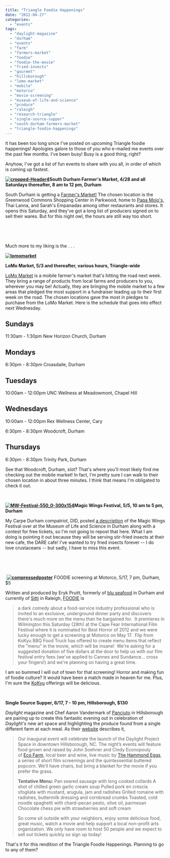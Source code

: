 ```yaml
---
title: "Triangle Foodie Happenings"
date: "2012-04-27"
categories:
  - "events"
tags:
  - "daylight-magazine"
  - "durham"
  - "events"
  - "farm"
  - "farmers-market"
  - "foodie"
  - "foodie-the-movie"
  - "fried-insects"
  - "gourmet"
  - "hillsborough"
  - "lomo-market"
  - "mobile"
  - "motorco"
  - "movie-screening"
  - "museum-of-life-and-science"
  - "produce"
  - "raleigh"
  - "research-triangle"
  - "single-source-supper"
  - "south-durham-farmers-market"
  - "triangle-foodie-happenings"
---
```


It has been too long since I've posted on upcoming Triangle foodie happenings! Apologies galore to those of you who e-mailed me events over the past few months. I've been busy! Busy is a good thing, right?

Anyhow, I've got a list of fun events to share with you all, in order of which is coming up fastest.

**[![](http://s3.amazonaws.com/thegourmez-wpmedia/2012/04/cropped-Header4.jpg "cropped-Header4")](http://s3.amazonaws.com/thegourmez-wpmedia/2012/04/cropped-Header4.jpg)South Durham Farmer's Market, 4/28 and all Saturdays thereafter, 8 am to 12 pm, Durham**

South Durham is getting a [Farmer's Market!](http://www.southdurhamfarmersmarket.org/ "South Durham Farmer's Market") The chosen location is the Greenwood Commons Shopping Center in Parkwood, home to [Papa Mojo's,](http://www.rebeccagomezfarrell.com/2009/08/restaurant-and-cocktail-review-papa-mojos-roadhouse-brunch/ "The Gourmez Papa Mojo's Review") Thai Lanna, and Sarah's Empanadas among other restaurants and stores. It opens this Saturday, and they've got a long list of producers signed on to sell their wares. But for this night owl, the hours are still way too short.

 

 

Much more to my liking is the . . .

**[![](http://s3.amazonaws.com/thegourmez-wpmedia/2012/04/lomomarket-300x200.jpg "lomomarket")](http://s3.amazonaws.com/thegourmez-wpmedia/2012/04/lomomarket.jpg)**

**LoMo Market, 5/3 and thereafter, various hours, Triangle-wide**

[LoMo Market](http://lomomarket.com/ "LoMo Market") is a mobile farmer's market that's hitting the road next week. They bring a range of products from local farms and producers to you, wherever you may be! Actually, they are bringing the mobile market to a few areas that pledged the most support in a fundraiser leading up to their first week on the road. The chosen locations gave the most in pledges to purchase from the LoMo Market. Here is the schedule that goes into effect next Wednesday.

## Sundays

11:30am - 1:30pm New Horizon Church, Durham

## Mondays

6:30pm - 8:30pm Croasdaile, Durham

## Tuesdays

10:00am - 12:00pm UNC Wellness at Meadowmont, Chapel Hill

## Wednesdays

10:00am - 12:00pm Rex Wellness Center, Cary

6:30pm - 8:30pm Woodcroft, Durham

## Thursdays

6:30pm - 8:30pm Trinity Park, Durham

See that Woodcroft, Durham, slot? That's where you'll most likely find me checking out the mobile market! In fact, I'm pretty sure I can walk to their chosen location in about three minutes. I think that means I'm obligated to check it out.

 

**[![](http://s3.amazonaws.com/thegourmez-wpmedia/2012/04/MW-Festival-550_0-300x154.jpg "MW-Festival-550_0-300x154")](http://s3.amazonaws.com/thegourmez-wpmedia/2012/04/MW-Festival-550_0-300x154.jpg)Magic Wings Festival, 5/5, 10 am to 5 pm, Durham**

My Carpe Durham compatriot, DID, posted [a description](http://carpedurham.com/2012/04/24/magic-wings-festival-beaver-queen-kick-off/ "Carpe Durham") of the Magic Wings Festival over at the Museum of Life and Science in Durham along with a contest for free tickets, so I'm not going to repost that here. What I am doing is pointing it out because they will be serving stir-fried insects at their new cafe, the DARE cafe! I've wanted to try fried insects forever -- I do love crustaceans -- but sadly, I have to miss this event.

 

 

 **[![](http://s3.amazonaws.com/thegourmez-wpmedia/2012/04/compressedposter.jpg "compressedposter")](http://s3.amazonaws.com/thegourmez-wpmedia/2012/04/compressedposter.jpg)** FOODIE screening at Motorco, 5/17, 7 pm, Durham, $5

Written and produced by Eryk Pruitt, formerly of [blu seafood](http://www.rebeccagomezfarrell.com/2010/06/blu-seafood-and-bar-durham/ "The Gourmez Blu Seafood Review") in Durham and currently of [Sitti](http://www.rebeccagomezfarrell.com/2011/02/sitti/ "The Gourmez Sitti Review") in Raleigh, [FOODIE](http://foodie-themovie.com/ "Foodie the Movie") is

> a dark comedy about a food-service industry professional who is invited to an exclusive, underground dinner party and discovers there's much more on the menu than he bargained for.  It premieres in Wilmington this Saturday (28th) at the Cape Fear International Film Festival where it is nominated for Best Horror of 2012 and we were lucky enough to get a screening at Motorco on May 17.  Flip from KoKyu BBQ Food Truck has offered to create menu items that reflect the "menu" in the movie, which will be insane!  We're asking for a suggested donation of five dollars at the door to help us with our film festival entry fees (we've applied to Cannes and Sundance... cross your fingers!) and we're planning on having a great time.

I am so bummed I will out of town for that screening! Horror and making fun of foodie culture? It would have been a match made in heaven for me. Plus, I'm sure the [KoKyu](http://www.rebeccagomezfarrell.com/2011/06/the-bloody-brunch-motorco-and-ko-kyu-bbq/ "The Gourmez KoKyu Review") offerings will be delicious.

 

**Single Source Supper, 6/17, 7 - 10 pm, Hillsborough, $130**

_Daylight_ magazine and Chef Aaron Vandermark of [Panciuto](http://www.rebeccagomezfarrell.com/2010/12/panciuto/ "The Gourmez Panciuto Review") in Hillsborough are pairing up to create this fantastic evening out in celebration of _Daylight's_ new art space and highlighting the produce found from a single different farm at each meal. As their [website](http://www.daylightmagazine.org/content/single-source-suppers "Single Source Suppers") describes it,

> Our inaugural event will celebrate the launch of the Daylight Project Space in downtown Hillsborough, NC. The night’s events will feature food grown and raised by John Soehner and Cindy Econopouly of [Eco Farm](http://www.ecofarmnc.com/), local beer and wine, live music by [The Hammond Eggs](http://www.reverbnation.com/cornandthecolonels), a series of short film screenings and the quintessential buttered popcorn. We’ll have chairs, but bring a blanket for the movie if you prefer the grass.
>
> **Tentative Menu:** Pan seared sausage with long cooked collards A shot of chilled green garlic cream soup Pulled pork en crescia sfogliata with mustard, arugula, jam and radishes Grilled romaine with radishes, buttermilk dressing and cornbread crumbs Toasted, cold noodle spaghetti with chard-pecan pesto, olive oil, parmesan Chocolate chess pie with strawberries and soft cream
>
> So come sit outside with your neighbors, enjoy some delicious food, great music, watch a movie and help support a local non-profit arts organization. We only have room to host 50 people and we expect to sell out tickets quickly so sign up today!

That's it for this rendition of the Triangle Foodie Happenings. Planning to go to any of them?
